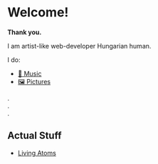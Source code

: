 # Welcome!

**Thank you.**

I am artist-like web-developer Hungarian human.

I do:

- [🎵 Music](/music)
- [🖼️ Pictures](/gallery)

.  
.  
.

## Actual Stuff

- [Living Atoms](/misc-pages/atoms-webgl/index.html)
